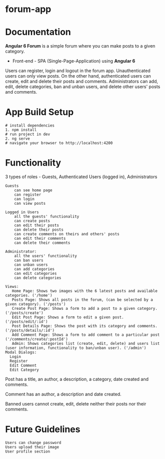 # forum-app
# Documentation
**Angular 6 Forum** is a simple forum where you can make posts to a given category.
* Front-end - SPA (Single-Page-Application) using **Angular 6**

Users can register, login and logout in the forum app. Unauthenticated users can only view posts.
On the other hand, authenticated users can create, edit and delete their posts and comments.
Administrators can add, edit, delete categories, ban and unban users, and delete other users' posts and comments.
# App Build Setup
```
# install dependencies
1. npm install
# run project in dev
2. ng serve
# navigate your browser to http://localhost:4200
```

# Functionality
3 types of roles - Guests, Authenticated Users (logged in), Administrators
```
Guests
    can see home page
    can register
    can login
    can view posts
```
```
Logged in Users
    all the guests' functionality
    can create posts
    can edit their posts
    can delete their posts
    can create comments on theirs and others' posts
    can edit their comments
    can delete their comments
```

```
Administrator:
    all the users' functionality
    can ban users
    can unban users
    can add categories
    can edit categories
    can delete categories
```

```
Views:
   Home Page: Shows two images with the 6 latest posts and available categories. ('/home')
   Posts Page: Shows all posts in the forum, (can be selected by a given category). ('/posts')
   Create Post Page: Shows a form to add a post to a given category. ('/posts/create')
   Edit Post Page: Shows a form to edit a given post. ('/posts/edit/:id')
   Post Details Page: Shows the post with its category and comments. ('/posts/details/:id')
   Add Comment Page: Shows a form to add comment to a particular post ('/comments/create/:postId')
   Admin: Shows categories list (create, edit, delete) and users list (user information, functionality to ban/unban user). ('/admin')
Modal Dialogs:
  Login
  Register
  Edit Comment
  Edit Category
```

Post has a title, an author, a description, a category, date created and comments.

Comment has an author, a description and date created.

Banned users cannot create, edit, delete neither their posts nor their comments.
	
# Future Guidelines
	Users can change password
  	Users upload their image
  	User profile section
